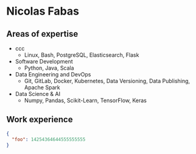 # Nicolas Fabas


## Areas of expertise

- ccc
  - Linux, Bash, PostgreSQL, Elasticsearch, Flask
- Software Development
  -   Python, Java, Scala
- Data Engineering and DevOps
  - Git, GitLab, Docker, Kubernetes, Data Versioning, Data Publishing, Apache Spark
- Data Science & AI
  - Numpy, Pandas, Scikit-Learn, TensorFlow, Keras


## Work experience

```json
{
  "foo": 14254364644555555555
}
```
